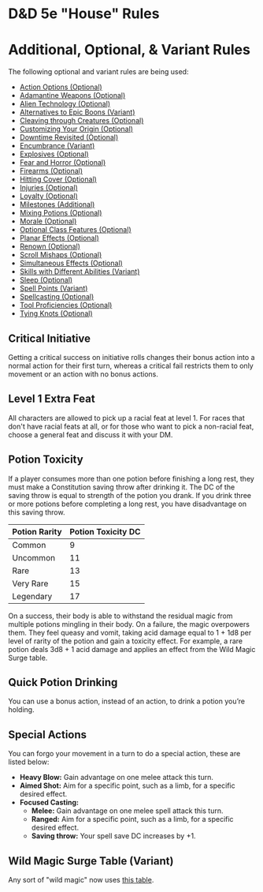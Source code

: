 # D&D 5e "House" Rules

# Additional, Optional, & Variant Rules

The following optional and variant rules are being used:

- [Action Options (Optional)](https://www.dndbeyond.com/sources/dmg/dungeon-masters-workshop#ActionOptions)
- [Adamantine Weapons (Optional)](https://www.dndbeyond.com/sources/xgte/dungeon-masters-tools#AdamantineWeapons)
- [Alien Technology (Optional)](https://www.dndbeyond.com/sources/dmg/dungeon-masters-workshop#AlienTechnology)
- [Alternatives to Epic Boons (Variant)](https://www.dndbeyond.com/sources/dmg/other-rewards#_idContainer056)
- [Cleaving through Creatures (Optional)](https://www.dndbeyond.com/sources/dmg/dungeon-masters-workshop#CleavingthroughCreatures)
- [Customizing Your Origin (Optional)](https://www.dndbeyond.com/sources/tcoe/character-options#CustomizingYourOrigin)
- [Downtime Revisited (Optional)](https://www.dndbeyond.com/sources/xgte/downtime-revisited)
- [Encumbrance (Variant)](https://www.dndbeyond.com/sources/phb/using-ability-scores#VariantEncumbrance)
- [Explosives (Optional)](https://www.dndbeyond.com/sources/dmg/dungeon-masters-workshop#Explosives)
- [Fear and Horror (Optional)](https://www.dndbeyond.com/sources/dmg/dungeon-masters-workshop#FearandHorror)
- [Firearms (Optional)](https://www.dndbeyond.com/sources/dmg/dungeon-masters-workshop#Firearms)
- [Hitting Cover (Optional)](https://www.dndbeyond.com/sources/dmg/dungeon-masters-workshop#HittingCover)
- [Injuries (Optional)](https://www.dndbeyond.com/sources/dmg/dungeon-masters-workshop#Injuries)
- [Loyalty (Optional)](https://www.dndbeyond.com/sources/dmg/creating-nonplayer-characters#OptionalRuleLoyalty)
- [Milestones (Additional)](https://www.dndbeyond.com/sources/dmg/running-the-game#Milestones)
- [Mixing Potions (Optional)](https://www.dndbeyond.com/sources/dmg/treasure#_idContainer012)
- [Morale (Optional)](https://www.dndbeyond.com/sources/dmg/dungeon-masters-workshop#Morale)
- [Optional Class Features (Optional)](https://5e.tools/variantrules.html#optional%20class%20features_tce)
- [Planar Effects (Optional)](https://5e.tools/variantrules.html#planar%20effects_dmg)
- [Renown (Optional)](https://www.dndbeyond.com/sources/dmg/a-world-of-your-own#Renown)
- [Scroll Mishaps (Optional)](https://www.dndbeyond.com/magic-items/spell-scroll#ScrollMishap)
- [Simultaneous Effects (Optional)](https://www.dndbeyond.com/sources/xgte/dungeon-masters-tools#SimultaneousEffects)
- [Skills with Different Abilities (Variant)](https://www.dndbeyond.com/sources/phb/using-ability-scores#VariantSkillswithDifferentAbilities)
- [Sleep (Optional)](https://www.dndbeyond.com/sources/xgte/dungeon-masters-tools#Sleep)
- [Spell Points (Variant)](https://www.dndbeyond.com/sources/dmg/dungeon-masters-workshop#VariantSpellPoints)
- [Spellcasting (Optional)](https://www.dndbeyond.com/sources/xgte/dungeon-masters-tools#Spellcasting)
- [Tool Proficiencies (Optional)](https://www.dndbeyond.com/sources/xgte/dungeon-masters-tools#ToolProficiencies)
- [Tying Knots (Optional)](https://www.dndbeyond.com/sources/xgte/dungeon-masters-tools#TyingKnots)

<!-- need to continue adding from this list: https://5e.tools/variantrules.html#customizing%20your%20origin_tce -->

## Critical Initiative

Getting a critical success on initiative rolls changes their bonus action into a normal action for their first turn, whereas a critical fail restricts them to only movement or an action with no bonus actions.

## Level 1 Extra Feat

All characters are allowed to pick up a racial feat at level 1. For races that don't have racial feats at all, or for those who want to pick a non-racial feat, choose a general feat and discuss it with your DM.

## Potion Toxicity

If a player consumes more than one potion before finishing a long rest, they must make a Constitution saving throw after drinking it. The DC of the saving throw is equal to strength of the potion you drank. If you drink three or more potions before completing a long rest, you have disadvantage on this saving throw.

| Potion Rarity | Potion Toxicity DC |
| ------------- | ------------------ |
| Common        | 9                  |
| Uncommon      | 11                 |
| Rare          | 13                 |
| Very Rare     | 15                 |
| Legendary     | 17                 |

On a success, their body is able to withstand the residual magic from multiple potions mingling in their body. On a failure, the magic overpowers them. They feel queasy and vomit, taking acid damage equal to 1 + 1d8 per level of rarity of the potion and gain a toxicity effect. For example, a rare potion deals 3d8 + 1 acid damage and applies an effect from the Wild Magic Surge table.

## Quick Potion Drinking

You can use a bonus action, instead of an action, to drink a potion you’re holding.

## Special Actions

You can forgo your movement in a turn to do a special action, these are listed below:

- **Heavy Blow:** Gain advantage on one melee attack this turn.
- **Aimed Shot:** Aim for a specific point, such as a limb, for a specific desired effect.
- **Focused Casting:**
  - **Melee:** Gain advantage on one melee spell attack this turn.
  - **Ranged:** Aim for a specific point, such as a limb, for a specific desired effect.
  - **Saving throw:** Your spell save DC increases by +1.

## Wild Magic Surge Table (Variant)

Any sort of "wild magic" now uses [this table](./wildMagicSurgeTable.md).
